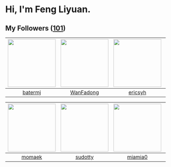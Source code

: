 # Hi, I'm Feng Liyuan.

## My Followers ([101](https://github.com/SunRunAway?tab=followers))

| <img src="https://avatars.githubusercontent.com/u/250445?v=4" width="150" height="150" /> | <img src="https://avatars.githubusercontent.com/u/10414494?v=4" width="150" height="150" /> | <img src="https://avatars.githubusercontent.com/u/10498732?v=4" width="150" height="150" /> | <img src="https://avatars.githubusercontent.com/u/1492263?v=4" width="150" height="150" /> |
| :---------------------------------------------------------------------------------------: | :-----------------------------------------------------------------------------------------: | :-----------------------------------------------------------------------------------------: | :----------------------------------------------------------------------------------------: |
|                           [batermj](https://github.com/batermj)                           |                          [WanFadong](https://github.com/WanFadong)                          |                            [ericsyh](https://github.com/ericsyh)                            |                             [nighca](https://github.com/nighca)                            |

| <img src="https://avatars.githubusercontent.com/u/3843588?v=4" width="150" height="150" /> | <img src="https://avatars.githubusercontent.com/u/4898483?v=4" width="150" height="150" /> | <img src="https://avatars.githubusercontent.com/u/25542995?v=4" width="150" height="150" /> | <img src="https://avatars.githubusercontent.com/u/30543181?v=4" width="150" height="150" /> |
| :----------------------------------------------------------------------------------------: | :----------------------------------------------------------------------------------------: | :-----------------------------------------------------------------------------------------: | :-----------------------------------------------------------------------------------------: |
|                             [momaek](https://github.com/momaek)                            |                            [sudotty](https://github.com/sudotty)                           |                            [miamia0](https://github.com/miamia0)                            |                         [LittleFall](https://github.com/LittleFall)                         |